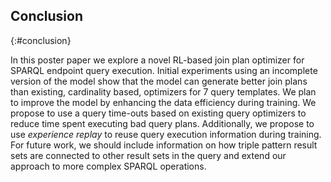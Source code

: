 ## Conclusion
{:#conclusion}
<!-- In this poster paper we explore a novel RL-based join plan optimizer based on Q-learning.
<span class="comment" data-author="RV">That's a new word to me, and to some readers; should be mentioned before?</span>
<span class="comment" data-author="RV">The sentences below do not seem to form a coherent paragraph. There's also a variety in grammatical tenses (discuss/will improve/create) that obscure the message: are we analyzing things that we have done? will do? plan to do? that others can do?</span>
We discuss key points required to translate RL-based relational optimizers to SPARQL. 
We will improve sampling efficiency by using experience replay and query time-outs. Additionally, we create feature vectors that do not depend on the number of unique RDF entities in the graph. 
Furthermore, we briefly touch on unsolved problems in our current methodology. The main problems are the absence of triple pattern connection encoding and the restriction of our method to basic graph patterns. 
Finally, we show that a simple version of our approach can find better join plans than existing optimizers. Combined with the previously mentioned improvements, our optimizer should generate highly efficient join plans.
<span class="comment" data-author="RV">Try slightly longer sentences with more connection between them.</span>

<span class="comment" data-author="RV">The conclusion should be what you learn from the analysis of your results. Which is: promising, we should look more into this direction. and then what further research is needed. But don't promise what you will do, explain what should be done and what anyone can do (how they can build on top of this work). There is no need for a summary, this is a very short paper. Should be all about lessons learned, and lessons you still want to learn.</span> -->
In this poster paper we explore a novel RL-based join plan optimizer for SPARQL endpoint query execution. 
Initial experiments using an incomplete version of the model show that the model can generate better join plans than existing, cardinality based, optimizers for 7 query templates. 
We plan to improve the model by enhancing the data efficiency during training. 
We propose to use a query time-outs based on existing query optimizers to reduce time spent executing bad query plans.
Additionally, we propose to use _experience replay_ to reuse query execution information during training. 
For future work, we should include information on how triple pattern result sets are connected to other result sets in the query and extend our approach to more complex SPARQL operations.

